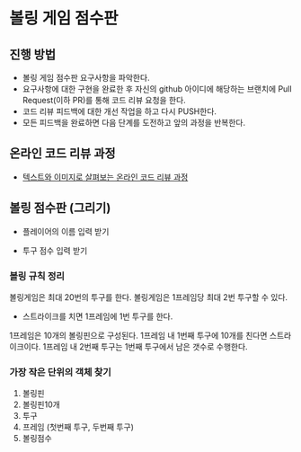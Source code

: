 # 볼링 게임 점수판
## 진행 방법
* 볼링 게임 점수판 요구사항을 파악한다.
* 요구사항에 대한 구현을 완료한 후 자신의 github 아이디에 해당하는 브랜치에 Pull Request(이하 PR)를 통해 코드 리뷰 요청을 한다.
* 코드 리뷰 피드백에 대한 개선 작업을 하고 다시 PUSH한다.
* 모든 피드백을 완료하면 다음 단계를 도전하고 앞의 과정을 반복한다.

## 온라인 코드 리뷰 과정
* [텍스트와 이미지로 살펴보는 온라인 코드 리뷰 과정](https://github.com/next-step/nextstep-docs/tree/master/codereview)

## 볼링 점수판 (그리기)

* 플레이어의 이름 입력 받기

* 투구 점수 입력 받기

### 볼링 규칙 정리
볼링게임은 최대 20번의 투구를 한다.
볼링게임은 1프레임당 최대 2번 투구할 수 있다.
* 스트라이크를 치면 1프레임에 1번 투구를 한다.

1프레임은 10개의 볼링핀으로 구성된다.
1프레임 내 1번째 투구에 10개를 친다면 스트라이크이다.
1프레임 내 2번째 투구는 1번째 투구에서 남은 갯수로 수행한다.

### 가장 작은 단위의 객체 찾기
1. 볼링핀
2. 볼링핀10개
3. 투구
4. 프레임 (첫번째 투구, 두번째 투구)
5. 볼링점수





